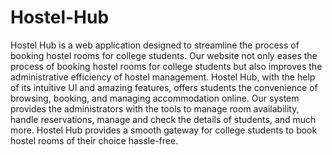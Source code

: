 # Hostel-Hub

Hostel Hub is a web application designed to streamline the process of booking hostel rooms for college students. Our website not only eases the process of booking hostel rooms for college students but also improves the administrative efficiency of hostel management. Hostel Hub, with the help of its intuitive UI and amazing features, offers students the convenience of browsing, booking, and managing accommodation online. Our system provides the administrators with the tools to manage room availability, handle reservations, manage and check the details of students, and much more. Hostel Hub provides a smooth gateway for college students to book hostel rooms of their choice hassle-free. 
